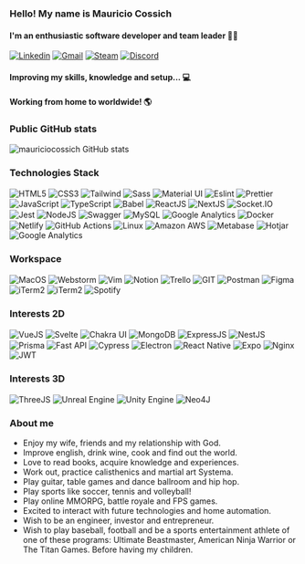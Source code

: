 ### Hello! My name is **Mauricio Cossich**
#### I'm an enthusiastic software developer and team leader 👨‍💻

[![Linkedin](https://img.shields.io/badge/LinkedIn-0077B5?style=for-the-badge&logo=linkedin&logoColor=white)](https://www.linkedin.com/in/mauriciocossich/)
[![Gmail](https://img.shields.io/badge/Gmail-D14836?style=for-the-badge&logo=gmail&logoColor=white)](mailto:mauriciocossic@gmail.com?subject=Contato%20via%20perfil%20GitHub)
[![Steam](https://img.shields.io/badge/Steam-000000?style=for-the-badge&logo=steam&logoColor=white)](https://steamcommunity.com/id/c0ssich/)
[![Discord](https://img.shields.io/badge/Discord-5865F2?style=for-the-badge&logo=discord&logoColor=white)](https://www.google.com/search?q=Adicione+no+Discord%2C+Cossich+%237026&rlz=1C5CHFA_enBR967BR967&ei=UtqpYuneL4q05OUPzL6PMA&ved=0ahUKEwjpz-b8w6_4AhUKGrkGHUzfAwYQ4dUDCA4&uact=5&oq=Adicione+no+Discord%2C+Cossich+%237026&gs_lcp=Cgdnd3Mtd2l6EAM6CQgAEEMQRhD5AToLCAAQgAQQsQMQgwE6BAgAEEM6DgguEIAEELEDEIMBENQCOgsILhCABBDHARCjAjoRCC4QgAQQsQMQgwEQxwEQ0QM6FAguEIAEELEDEIMBEMcBEKMCENQCOhAILhCxAxCDARDHARDRAxBDOhEILhCABBCxAxCDARDHARCjAjoFCC4QgAQ6CAguEIAEELEDOgsILhCABBDHARDRAzoICAAQsQMQgwE6BQgAEIAEOgsILhCABBCxAxCDAToICAAQgAQQsQM6BggAEB4QFjoFCCEQoAE6CAghEB4QFhAdOgoIIRAeEA8QFhAdOgcIIRAKEKABOgQIIRAVOgQIABANOggIABAeEA0QBToICAAQHhAIEA1KBAhBGABKBAhGGABQAFjLowFgqqYBaAhwAXgAgAH-AogBzjmSAQgwLjM2LjQuM5gBAKABAbABAMABAQ&sclient=gws-wiz)

#### Improving my skills, knowledge and setup... 💻
#### Working from home to worldwide! 🌎

### Public GitHub stats
<!-- ![mauriciocossich GitHub stats](https://github-readme-stats.vercel.app/api/top-langs/?username=mauriciocossich&layout=compact&theme=dracula)

![mauriciocossich GitHub stats](https://github-readme-stats.vercel.app/api?username=mauriciocossich&theme=dracula) -->

![mauriciocossich GitHub stats](https://github-readme-streak-stats.herokuapp.com/?user=mauriciocossich&theme=dracula)

### Technologies Stack

<div>
    <img align="center" alt="HTML5" src="https://img.shields.io/badge/HTML5-E34F26?style=for-the-badge&logo=html5&logoColor=white">
    <img align="center" alt="CSS3" src="https://img.shields.io/badge/CSS3-1572B6?style=for-the-badge&logo=css3&logoColor=white">
    <img align="center" alt="Tailwind" src="https://img.shields.io/badge/Tailwind_CSS-38B2AC?style=for-the-badge&logo=tailwind-css&logoColor=white">
    <img align="center" alt="Sass" src="https://img.shields.io/badge/Sass-CC6699?style=for-the-badge&logo=sass&logoColor=white">
    <img align="center" alt="Material UI" src="https://img.shields.io/badge/Material--UI-0081CB?style=for-the-badge&logo=material-ui&logoColor=black">
    <img align="center" alt="Eslint" src="https://img.shields.io/badge/eslint-3A33D1?style=for-the-badge&logo=eslint&logoColor=white">
    <img align="center" alt="Prettier" src="https://img.shields.io/badge/prettier-1A2C34?style=for-the-badge&logo=prettier&logoColor=F7BA3E">
    <img align="center" alt="JavaScript" src="https://img.shields.io/badge/JavaScript-F7DF1E?style=for-the-badge&logo=javascript&logoColor=black">
    <img align="center" alt="TypeScript" src="https://img.shields.io/badge/TypeScript-007ACC?style=for-the-badge&logo=typescript&logoColor=white">
    <img align="center" alt="Babel" src="https://img.shields.io/badge/Babel-F9DC3E?style=for-the-badge&logo=babel&logoColor=black">
    <img align="center" alt="ReactJS" src="https://img.shields.io/badge/React-20232A?style=for-the-badge&logo=react&logoColor=61DAFB">
    <img align="center" alt="NextJS" src="https://img.shields.io/badge/next.js-000000?style=for-the-badge&logo=nextdotjs&logoColor=white">
    <img align="center" alt="Socket.IO" src="https://img.shields.io/badge/Socket.io-010101?&style=for-the-badge&logo=Socket.io&logoColor=white">
    <img align="center" alt="Jest" src="https://img.shields.io/badge/Jest-323330?style=for-the-badge&logo=Jest&logoColor=white">
    <img align="center" alt="NodeJS" src="https://img.shields.io/badge/Node.js-43853D?style=for-the-badge&logo=node.js&logoColor=white">
    <img align="center" alt="Swagger" src="https://img.shields.io/badge/Swagger-85EA2D?style=for-the-badge&logo=Swagger&logoColor=black">
    <img align="center" alt="MySQL" src="https://img.shields.io/badge/MySQL-00000F?style=for-the-badge&logo=mysql&logoColor=white">
    <img align="center" alt="Google Analytics" src="https://www.pwa-shields.com/1.0.0/series/react/solid/blue/purple.svg">
    <img align="center" alt="Docker" src="https://img.shields.io/badge/Docker-2CA5E0?style=for-the-badge&logo=docker&logoColor=white">
    <img align="center" alt="Netlify" src="https://img.shields.io/badge/Netlify-00C7B7?style=for-the-badge&logo=netlify&logoColor=white">
    <img align="center" alt="GitHub Actions" src="https://img.shields.io/badge/GitHub_Actions-2088FF?style=for-the-badge&logo=github-actions&logoColor=white">
    <img align="center" alt="Linux" src="https://img.shields.io/badge/Linux-FCC624?style=for-the-badge&logo=linux&logoColor=black">
    <img align="center" alt="Amazon AWS" src="https://img.shields.io/badge/Amazon_AWS-232F3E?style=for-the-badge&logo=amazon-aws&logoColor=white">
    <img align="center" alt="Metabase" src="https://img.shields.io/badge/Metabase-509EE3?style=for-the-badge&logo=metabase&logoColor=fff">
    <img align="center" alt="Hotjar" src="https://img.shields.io/badge/hotjar-FD3A5C?style=for-the-badge&logo=hotjar&logoColor=white">
    <img align="center" alt="Google Analytics" src="https://img.shields.io/badge/Google%20Analytics-E37400?style=for-the-badge&logo=google%20analytics&logoColor=white">
</div>

### Workspace
<div>
    <img align="center" alt="MacOS" src="https://img.shields.io/badge/mac%20os-000000?style=for-the-badge&logo=apple&logoColor=white">
    <img align="center" alt="Webstorm" src="https://img.shields.io/badge/WebStorm-000000?style=for-the-badge&logo=WebStorm&logoColor=white">
    <img align="center" alt="Vim" src="https://img.shields.io/badge/VIM-%2311AB00.svg?&style=for-the-badge&logo=vim&logoColor=white">
    <img align="center" alt="Notion" src="https://img.shields.io/badge/Notion-000000?style=for-the-badge&logo=notion&logoColor=white">
    <img align="center" alt="Trello" src="https://img.shields.io/badge/Trello-0052CC?style=for-the-badge&logo=trello&logoColor=white">
    <img align="center" alt="GIT" src="https://img.shields.io/badge/GIT-E44C30?style=for-the-badge&logo=git&logoColor=white">
    <img align="center" alt="Postman" src="https://img.shields.io/badge/Postman-FF6C37?style=for-the-badge&logo=Postman&logoColor=white">
    <img align="center" alt="Figma" src="https://img.shields.io/badge/Figma-F24E1E?style=for-the-badge&logo=figma&logoColor=white">
    <img align="center" alt="iTerm2" src="https://img.shields.io/badge/iTerm2-000000?style=for-the-badge&logo=iterm2&logoColor=white">
    <img align="center" alt="iTerm2" src="https://img.shields.io/badge/Google_chrome-4285F4?style=for-the-badge&logo=Google-chrome&logoColor=white">
    <img align="center" alt="Spotify" src="https://img.shields.io/badge/Spotify-1ED760?&style=for-the-badge&logo=spotify&logoColor=white">
</div>

### Interests 2D
<div>
    <img align="center" alt="VueJS" src="https://img.shields.io/badge/Vue.js-35495E?style=for-the-badge&logo=vuedotjs&logoColor=4FC08D">
    <img align="center" alt="Svelte" src="https://img.shields.io/badge/Svelte-4A4A55?style=for-the-badge&logo=svelte&logoColor=FF3E00">
    <img align="center" alt="Chakra UI" src="https://img.shields.io/badge/Chakra--UI-319795?style=for-the-badge&logo=chakra-ui&logoColor=white">
    <img align="center" alt="MongoDB" src="https://img.shields.io/badge/MongoDB-4EA94B?style=for-the-badge&logo=mongodb&logoColor=white">
    <img align="center" alt="ExpressJS" src="https://img.shields.io/badge/Express.js-000000?style=for-the-badge&logo=express&logoColor=white">
    <img align="center" alt="NestJS" src="https://img.shields.io/badge/nestjs-E0234E?style=for-the-badge&logo=nestjs&logoColor=white">
    <img align="center" alt="Prisma" src="https://img.shields.io/badge/Prisma-3982CE?style=for-the-badge&logo=Prisma&logoColor=white">
    <img align="center" alt="Fast API" src="https://img.shields.io/badge/fastapi-109989?style=for-the-badge&logo=FASTAPI&logoColor=white">
    <img align="center" alt="Cypress" src="https://img.shields.io/badge/Cypress-17202C?style=for-the-badge&logo=cypress&logoColor=white">
    <img align="center" alt="Electron" src="https://img.shields.io/badge/Electron-2B2E3A?style=for-the-badge&logo=electron&logoColor=9FEAF9">
    <img align="center" alt="React Native" src="https://img.shields.io/badge/React_Native-20232A?style=for-the-badge&logo=react&logoColor=61DAFB">
    <img align="center" alt="Expo" src="https://img.shields.io/badge/Expo-1B1F23?style=for-the-badge&logo=expo&logoColor=white">
    <img align="center" alt="Nginx" src="https://img.shields.io/badge/Nginx-009639?style=for-the-badge&logo=nginx&logoColor=white">
    <img align="center" alt="JWT" src="https://img.shields.io/badge/JWT-000000?style=for-the-badge&logo=JSON%20web%20tokens&logoColor=white">
</div>

### Interests 3D
<div>
    <img align="center" alt="ThreeJS" src="https://img.shields.io/badge/ThreeJs-black?style=for-the-badge&logo=three.js&logoColor=white">
    <img align="center" alt="Unreal Engine" src="https://img.shields.io/badge/-Unreal%20Engine-313131?style=for-the-badge&logo=unreal-engine&logoColor=white">
    <img align="center" alt="Unity Engine" src="https://img.shields.io/badge/Unity-100000?style=for-the-badge&logo=unity&logoColor=white">
    <img align="center" alt="Neo4J" src="https://img.shields.io/badge/Neo4j-018bff?style=for-the-badge&logo=neo4j&logoColor=white">
</div>

### About me

 - Enjoy my wife, friends and my relationship with God.
 - Improve english, drink wine, cook and find out the world.
 - Love to read books, acquire knowledge and experiences.
 - Work out, practice calisthenics and martial art Systema.
 - Play guitar, table games and dance ballroom and hip hop.
 - Play sports like soccer, tennis and volleyball!
 - Play online MMORPG, battle royale and FPS games.
 - Excited to interact with future technologies and home automation.
 - Wish to be an engineer, investor and entrepreneur.
 - Wish to play baseball, football and be a sports entertainment athlete of one of these programs: Ultimate Beastmaster, American Ninja Warrior or The Titan Games. Before having my children.
